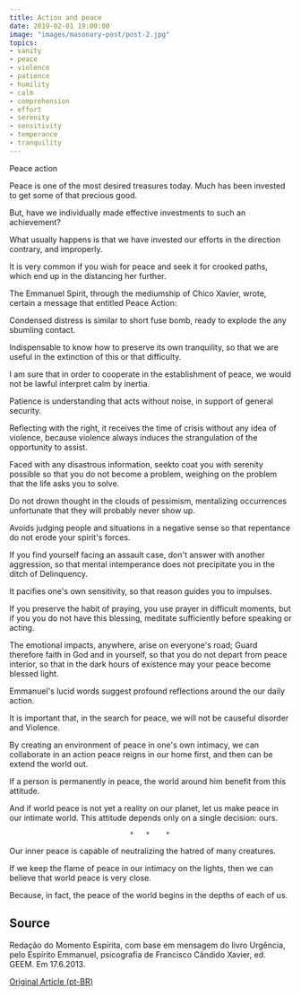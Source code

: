 ```yaml
---
title: Action and peace
date: 2019-02-01 19:00:00
image: "images/masonary-post/post-2.jpg"
topics: 
- vanity
- peace
- violence
- patience
- humility
- calm
- comprehension
- effort
- serenity
- sensitivity
- temperance
- tranquility
---
```



Peace action

Peace is one of the most desired treasures today. Much has been invested
to get some of that precious good.

But, have we individually made effective investments to
such an achievement?

What usually happens is that we have invested our efforts in the direction
contrary, and improperly.

It is very common if you wish for peace and seek it for crooked paths, which end up in the
distancing her further.

The Emmanuel Spirit, through the mediumship of Chico Xavier, wrote, certain
a message that entitled Peace Action:

Condensed distress is similar to short fuse bomb, ready to explode the
any sbumling contact.

Indispensable to know how to preserve its own tranquility, so that we are useful
in the extinction of this or that difficulty.

I am sure that in order to cooperate in the establishment of peace, we would not be lawful
interpret calm by inertia.

Patience is understanding that acts without noise, in support of general security.

Reflecting with the right, it receives the time of crisis without any idea of violence,
because violence always induces the strangulation of the opportunity to assist.

Faced with any disastrous information, seekto coat you with serenity
possible so that you do not become a problem, weighing on the problem that the
life asks you to solve.

Do not drown thought in the clouds of pessimism, mentalizing occurrences
unfortunate that they will probably never show up.

Avoids judging people and situations in a negative sense so that repentance
do not erode your spirit's forces.

If you find yourself facing an assault case, don't answer with another
aggression, so that mental intemperance does not precipitate you in the ditch of
Delinquency.

It pacifies one's own sensitivity, so that reason guides you to impulses.

If you preserve the habit of praying, you use prayer in difficult moments, but if you
you do not have this blessing, meditate sufficiently before speaking or acting.

The emotional impacts, anywhere, arise on everyone's road; Guard
therefore faith in God and in yourself, so that you do not depart from peace
interior, so that in the dark hours of existence may your peace
become blessed light.

Emmanuel's lucid words suggest profound reflections around the
our daily action.

It is important that, in the search for peace, we will not be causeful disorder and
Violence.

By creating an environment of peace in one's own intimacy, we can collaborate in an action
peace reigns in our home first, and then can be
extend the world out.

If a person is permanently in peace, the world around him
benefit from this attitude.

And if world peace is not yet a reality on our planet, let us make peace in our
intimate world. This attitude depends only on a single decision: ours.

                                  *   *    *

Our inner peace is capable of neutralizing the hatred of many creatures.

If we keep the flame of peace in our intimacy on the lights, then we can
believe that world peace is very close.

Because, in fact, the peace of the world begins in the depths of each of us.

## Source
Redação do Momento Espírita, com base em
mensagem do livro Urgência, pelo Espírito Emmanuel, psicografia de
Francisco Cândido Xavier, ed. GEEM.
Em 17.6.2013.

[Original Article (pt-BR)](http://www.momento.com.br/pt/ler_texto.php?id=4602)


